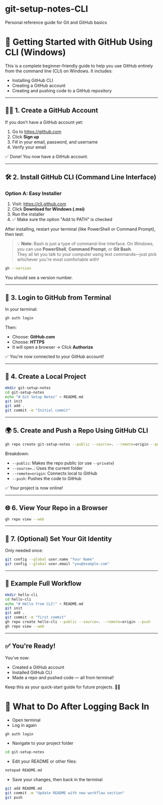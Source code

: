 # git-setup-notes-CLI
Personal reference guide for Git and GitHub basics

# 🚀 Getting Started with GitHub Using CLI (Windows)

This is a complete beginner-friendly guide to help you use GitHub entirely from the command line (CLI) on Windows. It includes:
- Installing GitHub CLI
- Creating a GitHub account
- Creating and pushing code to a GitHub repository

---

## 🧑‍💻 1. Create a GitHub Account
If you don’t have a GitHub account yet:
1. Go to https://github.com
2. Click **Sign up**
3. Fill in your email, password, and username
4. Verify your email

✅ Done! You now have a GitHub account.

---

## 🛠️ 2. Install GitHub CLI (Command Line Interface)

### Option A: Easy Installer
1. Visit: https://cli.github.com
2. Click **Download for Windows (.msi)**
3. Run the installer
4. ✅ Make sure the option "Add to PATH" is checked

After installing, restart your terminal (like PowerShell or Command Prompt), then test:

> 💡 **Note:** Bash is just a type of command-line interface. On Windows, you can use **PowerShell**, **Command Prompt**, or **Git Bash**.  
> They all let you talk to your computer using text commands—just pick whichever you're most comfortable with!

```bash
gh --version
```
You should see a version number.

---

## 🔐 3. Login to GitHub from Terminal
In your terminal:
```bash
gh auth login
```
Then:
- Choose: **GitHub.com**
- Choose: **HTTPS**
- It will open a browser → Click **Authorize**

✅ You're now connected to your GitHub account!

---

## 📁 4. Create a Local Project
```bash
mkdir git-setup-notes
cd git-setup-notes
echo "# Git Setup Notes" > README.md
git init
git add .
git commit -m "Initial commit"
```

---

## 🌍 5. Create and Push a Repo Using GitHub CLI
```bash
gh repo create git-setup-notes --public --source=. --remote=origin --push
```

Breakdown:
- `--public`: Makes the repo public (or use `--private`)
- `--source=.`: Uses the current folder
- `--remote=origin`: Connects local to GitHub
- `--push`: Pushes the code to GitHub

✅ Your project is now online!

---

## 🌐 6. View Your Repo in a Browser
```bash
gh repo view --web
```

---

## 🧼 7. (Optional) Set Your Git Identity
Only needed once:
```bash
git config --global user.name "Your Name"
git config --global user.email "you@example.com"
```

---

## 🧪 Example Full Workflow
```bash
mkdir hello-cli
cd hello-cli
echo "# Hello from CLI!" > README.md
git init
git add .
git commit -m "first commit"
gh repo create hello-cli --public --source=. --remote=origin --push
gh repo view --web
```

---

## ✅ You're Ready!
You’ve now:
- Created a GitHub account
- Installed GitHub CLI
- Made a repo and pushed code — all from terminal!

Keep this as your quick-start guide for future projects. 🧠💪


# 🔁 What to Do After Logging Back In
- Open terminal
- Log in again
```bash
gh auth login
```
- Navigate to your project folder
```bash
cd git-setup-notes
```
- Edit your README or other files:
```bash
notepad README.md
```
- Save your changes, then back in the terminal
```bash
git add README.md
git commit -m "Update README with new workflow section"
git push
```
